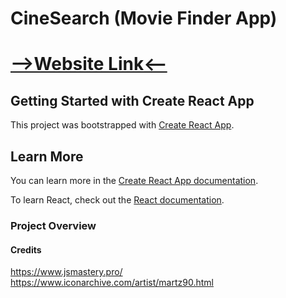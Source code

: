 # CineSearch (Movie Finder App)
# [-->Website Link<--](https://cinesearch-kappa.vercel.app)

## Getting Started with Create React App

This project was bootstrapped with [Create React App](https://github.com/facebook/create-react-app).

## Learn More

You can learn more in the [Create React App documentation](https://facebook.github.io/create-react-app/docs/getting-started).

To learn React, check out the [React documentation](https://reactjs.org/).

### Project Overview


#### Credits
https://www.jsmastery.pro/
https://www.iconarchive.com/artist/martz90.html
